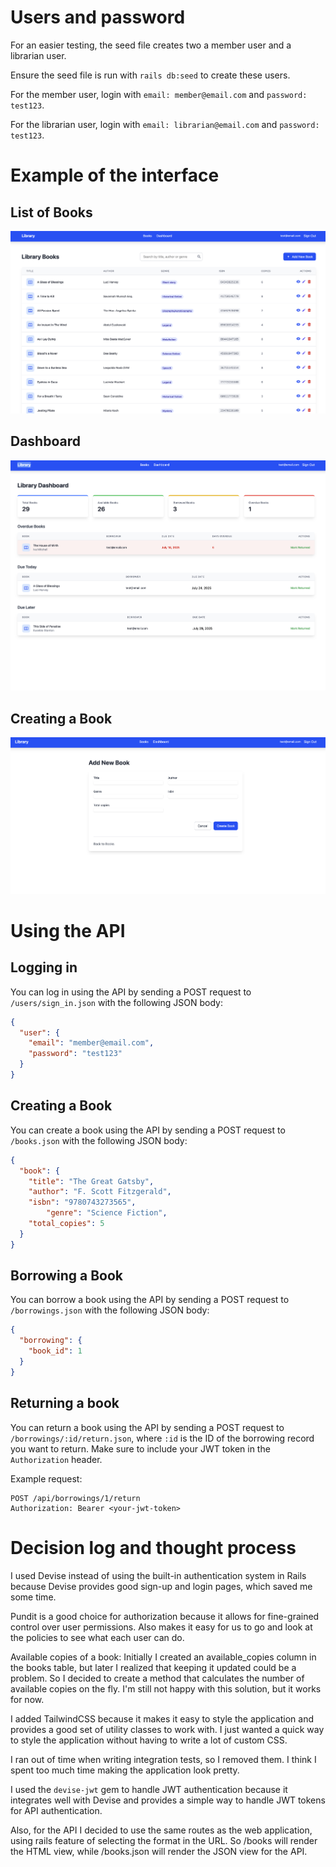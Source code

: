 # Users and password

For an easier testing, the seed file creates two a member user and a librarian user.

Ensure the seed file is run with `rails db:seed` to create these users.

For the member user, login with `email: member@email.com` and `password: test123`.

For the librarian user, login with `email: librarian@email.com` and `password: test123`.

# Example of the interface

## List of Books

![Example of the interface](library_1.png)

## Dashboard

![Example of the interface](library_2.png)

## Creating a Book

![Example of the interface](library_3.png)

# Using the API

## Logging in

You can log in using the API by sending a POST request to `/users/sign_in.json` with the following JSON body:

```json
{
  "user": {
    "email": "member@email.com",
    "password": "test123"
  }
}
```

## Creating a Book

You can create a book using the API by sending a POST request to `/books.json` with the following JSON body:

```json
{
  "book": {
    "title": "The Great Gatsby",
    "author": "F. Scott Fitzgerald",
    "isbn": "9780743273565",
		"genre": "Science Fiction",
    "total_copies": 5
  }
}
```

## Borrowing a Book

You can borrow a book using the API by sending a POST request to `/borrowings.json` with the following JSON body:

```json
{
  "borrowing": {
    "book_id": 1
  }
}
```

## Returning a book

You can return a book using the API by sending a POST request to `/borrowings/:id/return.json`, where `:id` is the ID of the borrowing record you want to return.
Make sure to include your JWT token in the `Authorization` header.

Example request:

```
POST /api/borrowings/1/return
Authorization: Bearer <your-jwt-token>
```

# Decision log and thought process

I used Devise instead of using the built-in authentication system in Rails
because Devise provides good sign-up and login pages, which saved me some time.

Pundit is a good choice for authorization because it allows for
fine-grained control over user permissions. Also makes it easy for us to
go and look at the policies to see what each user can do.

Available copies of a book: Initially I created an available_copies column in
the books table, but later I realized that keeping it updated could be a problem.
So I decided to create a method that calculates the number of available copies
on the fly. I'm still not happy with this solution, but it works for now.

I added TailwindCSS because it makes it easy to style the application
and provides a good set of utility classes to work with. I just wanted a quick
way to style the application without having to write a lot of custom CSS.

I ran out of time when writing integration tests, so I removed them. I think I
spent too much time making the application look pretty.

I used the `devise-jwt` gem to handle JWT authentication because it integrates
well with Devise and provides a simple way to handle JWT tokens for API
authentication.

Also, for the API I decided to use the same routes as the web application,
using rails feature of selecting the format in the URL. So /books will render
the HTML view, while /books.json will render the JSON view for the API.
